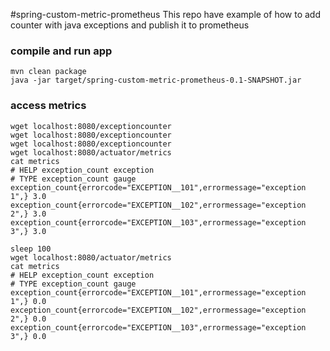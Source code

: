 #spring-custom-metric-prometheus
This repo have example of how to add counter with java exceptions and publish it to prometheus


### compile and run app

```
mvn clean package
java -jar target/spring-custom-metric-prometheus-0.1-SNAPSHOT.jar
```

### access metrics

```
wget localhost:8080/exceptioncounter
wget localhost:8080/exceptioncounter
wget localhost:8080/exceptioncounter
wget localhost:8080/actuator/metrics
cat metrics
# HELP exception_count exception
# TYPE exception_count gauge
exception_count{errorcode="EXCEPTION__101",errormessage="exception 1",} 3.0
exception_count{errorcode="EXCEPTION__102",errormessage="exception 2",} 3.0
exception_count{errorcode="EXCEPTION__103",errormessage="exception 3",} 3.0

sleep 100
wget localhost:8080/actuator/metrics
cat metrics
# HELP exception_count exception
# TYPE exception_count gauge
exception_count{errorcode="EXCEPTION__101",errormessage="exception 1",} 0.0
exception_count{errorcode="EXCEPTION__102",errormessage="exception 2",} 0.0
exception_count{errorcode="EXCEPTION__103",errormessage="exception 3",} 0.0
```
